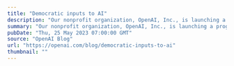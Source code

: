 ```yaml
---
title: "Democratic inputs to AI"
description: "Our nonprofit organization, OpenAI, Inc., is launching a program to award ten $100,000 grants to fund experiments in setting up a democratic process for deciding what rules AI systems should follow, within the bounds defined by the law."
summary: "Our nonprofit organization, OpenAI, Inc., is launching a program to award ten $100,000 grants to fund experiments in setting up a democratic process for deciding what rules AI systems should follow, within the bounds defined by the law."
pubDate: "Thu, 25 May 2023 07:00:00 GMT"
source: "OpenAI Blog"
url: "https://openai.com/blog/democratic-inputs-to-ai"
thumbnail: ""
---
```


